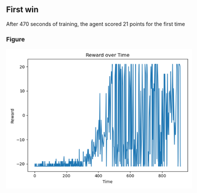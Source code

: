 ## First win
After 470 seconds of training, the agent scored 21 points for the first time

### Figure
![](myplot.png)